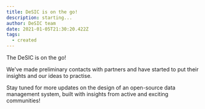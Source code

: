 ```yaml
---
title: DeSIC is on the go!
description: starting...
author: DeSIC team
date: 2021-01-05T21:30:20.422Z
tags:
  - created
---
```

The DeSIC is on the go!

We've made preliminary contacts with partners and have started to put their insights and our ideas to practise.

Stay tuned for more updates on the design of an open-source data management system, built with insights from active and exciting communities!